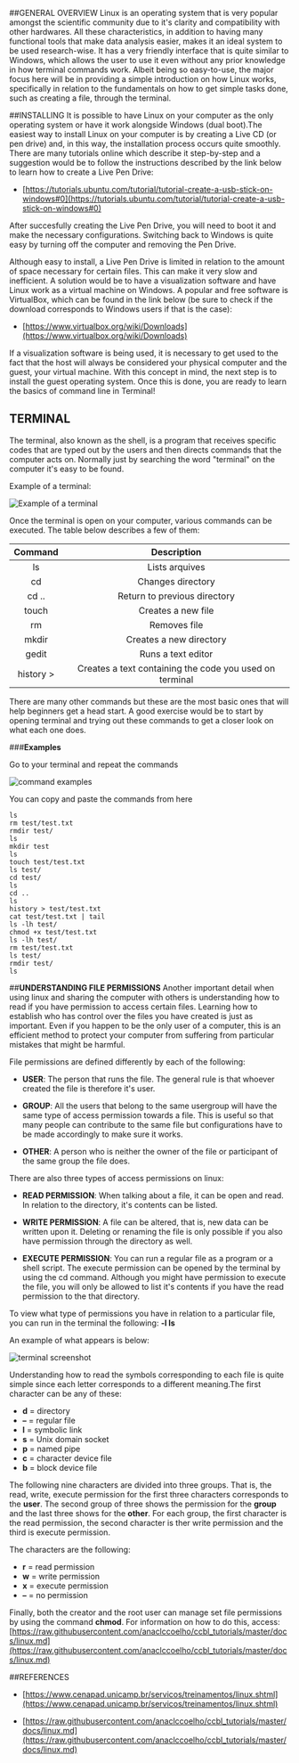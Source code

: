 ##GENERAL OVERVIEW
Linux is an operating system that is very popular amongst the scientific community due to it's clarity and compatibility with other hardwares. All these characteristics, in addition to having many functional tools that make data analysis easier, makes it an ideal system to be used research-wise.
It has a very friendly interface that is quite similar to Windows, which allows the user to use it even without any prior knowledge in how terminal commands work. Albeit being so easy-to-use, the major focus here will be in providing a simple introduction on how Linux works, specifically in relation to the fundamentals on how to get simple tasks done, such as creating a file, through the terminal.

##INSTALLING
It is possible to have Linux on your computer as the only operating system or have it work alongside Windows (dual boot).The easiest way to install Linux on your computer is by creating a Live CD (or pen drive) and, in this way, the installation process occurs quite smoothly. There are many tutorials online which describe it step-by-step and a suggestion would be to follow the instructions described by the link below to learn how to create a Live Pen Drive:

- [https://tutorials.ubuntu.com/tutorial/tutorial-create-a-usb-stick-on-windows#0](https://tutorials.ubuntu.com/tutorial/tutorial-create-a-usb-stick-on-windows#0)

After succesfully creating the Live Pen Drive, you will need to boot it and make the necessary configurations. Switching back to Windows is quite easy by turning off the computer and removing the Pen Drive.

Although easy to install, a Live Pen Drive is limited in relation to the amount of space necessary for certain files. This can make it very slow and inefficient. A solution would be to have a visualization software and have Linux work as a virtual machine on Windows. A popular and free software is VirtualBox, which can be found in the link below (be sure to check if the download corresponds to Windows users if that is the case):

- [https://www.virtualbox.org/wiki/Downloads](https://www.virtualbox.org/wiki/Downloads)

If a visualization software is being used, it is necessary to get used to the fact that the host will always be considered your physical computer and the guest, your virtual machine. With this concept in mind, the next step is to install the guest operating system. Once this is done, you are ready to learn the basics of command line in Terminal!

## TERMINAL
The terminal, also known as the shell, is a program that receives specific codes that are typed out by the users and then directs commands that the computer acts on. Normally just by searching the word "terminal" on the computer it's easy to be found.

Example of a terminal:

![Example of a terminal](img/term/screenshotterm.png)

Once the terminal is open on your computer, various commands can be executed. The table below describes a few of them:

|**Command**          |**Description** 
|:-------------------:|:-------------------:|
|ls                   | Lists arquives      |
|cd                   | Changes directory   |
|cd ..                | Return to previous directory|
|touch                | Creates a new file  |
|rm                   | Removes file        |
|mkdir                | Creates a new directory|
|gedit                | Runs a text editor     |
|history >            | Creates a text containing the code you used on terminal|

There are many other commands but these are the most basic ones that will help beginners get a head start. A good exercise would be to start by opening terminal and trying out these commands to get a closer look on what each one does.

###**Examples**

Go to your terminal and repeat the commands

![command examples](img/term/terminal-1.png)

You can copy and paste the commands from here

```
ls
rm test/test.txt
rmdir test/
ls
mkdir test
ls
touch test/test.txt
ls test/
cd test/
ls
cd ..
ls
history > test/test.txt
cat test/test.txt | tail
ls -lh test/
chmod +x test/test.txt
ls -lh test/
rm test/test.txt
ls test/
rmdir test/
ls
```


##**UNDERSTANDING FILE PERMISSIONS**
Another important detail when using linux and sharing the computer with others is understanding how to read if you have permission to access certain files. Learning how to establish who has control over the files you have created is just as important. Even if you happen to be the only user of a computer, this is an efficient method to protect your computer from suffering from particular mistakes that might be harmful.

File permissions are defined differently by each of the following:

-  **USER**: The person that runs the file. The general rule is that whoever created the file is therefore it's user.

-  **GROUP**: All the users that belong to the same usergroup will have the same type of access permission towards a file. This is useful so that many people can contribute to the same file but configurations have to be made accordingly to make sure it works.

-  **OTHER**: A person who is neither the owner of the file or participant of the same group the file does.

There are also three types of access permissions on linux:

-  **READ PERMISSION**: When talking about a file, it can be open and read. In relation to the directory, it's contents can be listed.

-  **WRITE PERMISSION**: A file can be altered, that is, new data can be written upon it. Deleting or renaming the file is only possible if you also have permission through the directory as well.

-  **EXECUTE PERMISSION**: You can run a regular file as a program or a shell script. The execute permission can be opened by the terminal by using the cd command. Although you might have permission to execute the file, you will only be allowed to list it's contents if you have the read permission to the that directory.

To view what type of permissions you have in relation to a particular file, you can run in the terminal the following: **-l ls**

An example of what appears is below:

![terminal screenshot](img/term/drawing.png)

Understanding how to read the symbols corresponding to each file is quite simple since each letter corresponds to a different meaning.The first character can be any of these:

-  **d** = directory
-  **–** = regular file
-  **l** = symbolic link
-  **s** = Unix domain socket
-  **p** = named pipe
-  **c** = character device file
-  **b** = block device file

The following nine characters are divided into three groups. That is, the read, write, execute permission for the first three characters corresponds to the **user**. The second group of three shows the permission for the **group** and the last three shows for the **other**. For each group, the first character is the read permission, the second character is ther write permission and the third is execute permission.

The characters are the following:

-  **r** = read permission
-  **w** = write permission
-  **x** = execute permission
-  **–** = no permission

Finally, both the creator and the root user can manage set file permissions by using the command **chmod**. For information on how to do this, access: [https://raw.githubusercontent.com/anaclccoelho/ccbl_tutorials/master/docs/linux.md](https://raw.githubusercontent.com/anaclccoelho/ccbl_tutorials/master/docs/linux.md) 

##REFERENCES

- [https://www.cenapad.unicamp.br/servicos/treinamentos/linux.shtml](https://www.cenapad.unicamp.br/servicos/treinamentos/linux.shtml) 
 
- [https://raw.githubusercontent.com/anaclccoelho/ccbl_tutorials/master/docs/linux.md](https://raw.githubusercontent.com/anaclccoelho/ccbl_tutorials/master/docs/linux.md) 


